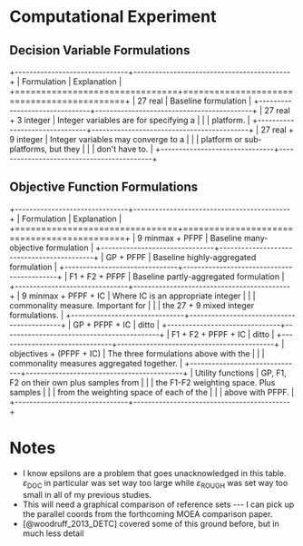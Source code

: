 # Computational Experiment

## Decision Variable Formulations

+-------------------------------+-------------------------------------------+
| Formulation                   | Explanation                               |
+===============================+===========================================+
| 27 real                       | Baseline formulation                      |
+-------------------------------+-------------------------------------------+
| 27 real + 3 integer           | Integer variables are for specifying a    |
|                               | platform.                                 |
+-------------------------------+-------------------------------------------+
| 27 real + 9 integer           | Integer variables may converge to a       |
|                               | platform or sub-platforms, but they       |
|                               | don't have to.                            |
+-------------------------------+-------------------------------------------+

## Objective Function Formulations

+-------------------------------+-------------------------------------------+
| Formulation                   | Explanation                               |
+===============================+===========================================+
| 9 minmax + PFPF               | Baseline many-objective formulation       |
+-------------------------------+-------------------------------------------+
| GP + PFPF                     | Baseline highly-aggregated formulation    |
+-------------------------------+-------------------------------------------+
| F1 + F2 + PFPF                | Baseline partly-aggregated formulation    |
+-------------------------------+-------------------------------------------+
| 9 minmax + PFPF + IC          | Where IC is an appropriate integer        |
|                               | commonality measure.  Important for       |
|                               | the 27 + 9 mixed integer formulations.    |
+-------------------------------+-------------------------------------------+
| GP + PFPF + IC                | ditto                                     |
+-------------------------------+-------------------------------------------+
| F1 + F2 + PFPF + IC           | ditto                                     |
+-------------------------------+-------------------------------------------+
| objectives + (PFPF + IC)      | The three formulations above with the     |
|                               | commonality measures aggregated together. |
+-------------------------------+-------------------------------------------+
| Utility functions             | GP, F1, F2 on their own plus samples from | 
|                               | the F1-F2 weighting space.  Plus samples  |
|                               | from the weighting space of each of the   |
|                               | above with PFPF.                          |
+-------------------------------+-------------------------------------------+

# Notes

*   I know epsilons are a problem that goes unacknowledged in this table.
    $\varepsilon_\textrm{DOC}$ in particular was set way too large while $\varepsilon_\textrm{ROUGH}$ was set way too small in all of my previous studies.
*   This will need a graphical comparison of reference sets --- I can pick up the parallel coords from the forthcoming MOEA comparison paper.
*   [@woodruff_2013_DETC] covered some of this ground before, but in much less detail

<!--
vim:ts=4:sw=4:expandtab:wrap lbr
-->
